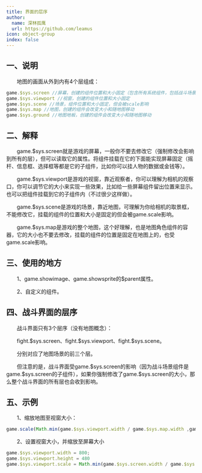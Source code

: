 ```yaml
---
title: 界面的层序
author:
  name: 深林孤鹰
  url: https://github.com/leamus
icon: object-group
index: false
---
```


## 一、说明

&emsp;&emsp;地图的画面从外到内有4个层组成：

```js
game.$sys.screen //屏幕，创建的组件位置和大小固定（包含所有系统组件，包括战斗场景、摇杆、消息框、对话框等）
game.$sys.viewport //视窗，创建的组件位置和大小固定
game.$sys.scene //场景，组件位置和大小固定，但会被scale影响
game.$sys.map //地图，创建的组件会改变大小和随地图移动
game.$sys.ground //地图地板，创建的组件会改变大小和随地图移动
```

## 二、解释

&emsp;&emsp;game.\$sys.screen就是游戏的屏幕，一般你不要去修改它（强制修改会影响到所有的层），但可以读取它的属性。将组件挂载在它的下面能实现屏幕固定（摇杆、信息框、选择框等都是它的子组件，比如你可以挂人物的数据或金钱等）。

&emsp;&emsp;game.\$sys.viewport是游戏的视窗，靠近观察者，你可以理解为相机的观察口，你可以调节它的大小来实现一些效果，比如给一些屏幕组件留出位置来显示。也可以把组件挂载到它的子组件内（不过很少这样做）。

&emsp;&emsp;game.\$sys.scene是游戏的场景，靠近地图，可理解为你给相机的取景框，不能修改它，挂载的组件的位置和大小是固定的但会被game.scale影响。

&emsp;&emsp;game.\$sys.map是游戏的整个地图，这个好理解，也是地图角色组件的容器，它的大小也不要去修改，挂载的组件的位置是固定在地图上的，也受game.scale影响。

## 三、使用的地方

&emsp;&emsp;1、game.showimage、game.showsprite的\$parent属性。

&emsp;&emsp;2、自定义的组件。

## 四、战斗界面的层序

&emsp;&emsp;战斗界面只有3个层序（没有地图概念）：

&emsp;&emsp;fight.\$sys.screen、fight.\$sys.viewport、fight.\$sys.scene。

&emsp;&emsp;分别对应了地图场景的前三个层。

&emsp;&emsp;但注意的是，战斗界面受game.\$sys.screen的影响（因为战斗场景组件是game.\$sys.screen的子组件），如果你强制修改了game.\$sys.screen的大小，那么整个战斗界面的所有层也会收到影响。

## 五、示例

&emsp;&emsp;1、缩放地图至视窗大小：

```js
game.scale(Math.min(game.$sys.viewport.width / game.$sys.map.width ,game.$sys.viewport.height / game.$sys.map.height))
```

&emsp;&emsp;2、设置视窗大小，并缩放至屏幕大小

```js
game.$sys.viewport.width = 800;
game.$sys.viewport.height = 480
game.$sys.viewport.scale = Math.min(game.$sys.screen.width / game.$sys.viewport.width ,game.$sys.screen.height / game.$sys.viewport.height)
```

<Catalog />
